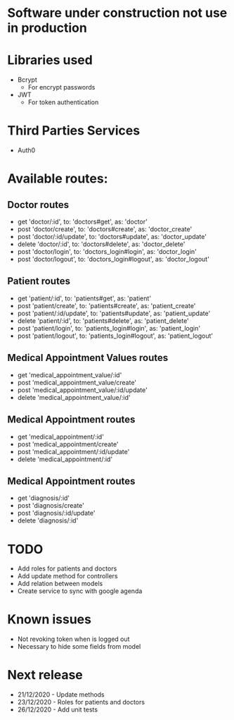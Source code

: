 # Software under construction not use in production

# Libraries used
* Bcrypt
    * For encrypt passwords
* JWT
    * For token authentication
  
# Third Parties Services
* Auth0

# Available routes:

## Doctor routes
* get 'doctor/:id', to: 'doctors#get', as: 'doctor'
* post 'doctor/create', to: 'doctors#create', as: 'doctor_create'
* post 'doctor/:id/update', to: 'doctors#update', as: 'doctor_update'
* delete 'doctor/:id', to: 'doctors#delete', as: 'doctor_delete'
* post 'doctor/login', to: 'doctors_login#login', as: 'doctor_login'
* post 'doctor/logout', to: 'doctors_login#logout', as: 'doctor_logout'

## Patient routes
* get 'patient/:id', to: 'patients#get', as: 'patient'
* post 'patient/create', to: 'patients#create', as: 'patient_create'
* post 'patient/:id/update', to: 'patients#update', as: 'patient_update'
* delete 'patient/:id', to: 'patients#delete', as: 'patient_delete'
* post 'patient/login', to: 'patients_login#login', as: 'patient_login'
* post 'patient/logout', to: 'patients_login#logout', as: 'patient_logout'

## Medical Appointment Values routes
* get 'medical_appointment_value/:id'
* post 'medical_appointment_value/create'
* post 'medical_appointment_value/:id/update'
* delete 'medical_appointment_value/:id'

## Medical Appointment routes
* get 'medical_appointment/:id'
* post 'medical_appointment/create'
* post 'medical_appointment/:id/update'
* delete 'medical_appointment/:id'

## Medical Appointment routes
* get 'diagnosis/:id'
* post 'diagnosis/create'
* post 'diagnosis/:id/update'
* delete 'diagnosis/:id'

# TODO
* Add roles for patients and doctors
* Add update method for controllers
* Add relation between models
* Create service to sync with google agenda

# Known issues
* Not revoking token when is logged out
* Necessary to hide some fields from model

# Next release
* 21/12/2020 - Update methods
* 23/12/2020 - Roles for patients and doctors
* 26/12/2020 - Add unit tests
